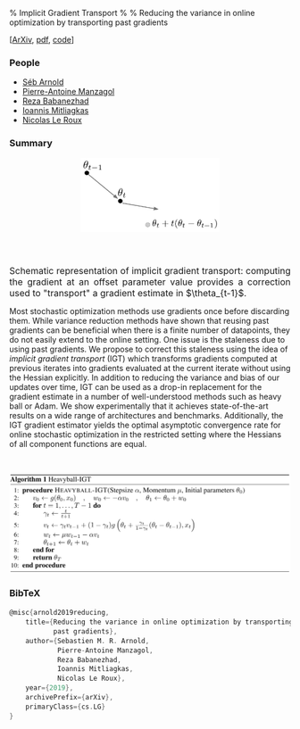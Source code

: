 % Implicit Gradient Transport
%
% Reducing the variance in online optimization by transporting past gradients

[[ArXiv](https://arxiv.org/abs/1906.03532), [pdf](./preprint_neurips19.pdf), [code](https://github.com/seba-1511/igt.pth)]

### People

* [Séb Arnold](http://seba1511.net)
* [Pierre-Antoine Manzagol](https://scholar.google.ca/citations?user=yc1CqrOpr6kC&hl=en)
* [Reza Babanezhad](https://www.cs.ubc.ca/~rezababa/)
* [Ioannis Mitliagkas](http://mitliagkas.github.io/)
* [Nicolas Le Roux](http://nicolas.le-roux.name/)

### Summary

<div class="col-md-12 row" style="margin-top:10px;">
<div class="col-md-5" style="text-align:center;">
<img src="./transport.png" style="max-width:250px;height:auto;margin:auto;" alt="Me and motorcycle hair" />
<p><i><small>&nbsp;</small></i></p>
</div>
<div class="col-md-7" style="text-align:justify;margin-top:25px;font-size:12pt;">
Schematic representation of implicit gradient transport: computing the gradient at an offset parameter value provides a correction used to "transport" a gradient estimate in $\theta_{t-1}$.
</div>
</div>

Most stochastic optimization methods use gradients once before discarding them. While variance reduction methods have shown that reusing past gradients can be beneficial when there is a finite number of datapoints, they do not easily extend to the online setting. One issue is the staleness due to using past gradients. We propose to correct this staleness using the idea of *implicit gradient transport* (IGT) which transforms gradients computed at previous iterates into gradients evaluated at the current iterate without using the Hessian explicitly. In addition to reducing the variance and bias of our updates over time, IGT can be used as a drop-in replacement for the gradient estimate in a number of well-understood methods such as heavy ball or Adam. We show experimentally that it achieves state-of-the-art results on a wide range of architectures and benchmarks. Additionally, the IGT gradient estimator yields the optimal asymptotic convergence rate for online stochastic optimization in the restricted setting where the Hessians of all component functions are equal.

<br />

![Pseudo-code of Heavyball using the IGT gradient estimator.](./pseudocode.png)

<!--
### Contributions

1. We propose a gradient estimator which uses all previous stochastic gradients computed at specific points to jointly minimize the bias and variance. We show how replacing the stochastic gradient with this estimator leads to a converging algorithm with a constant stepsize for both noisy and noiseless problems, at a sublinear and linear rate respectively, in the particular case where the Hessians are identical and when the noise is bounded.
2. We then show how this estimator can be used as a plug-in within a momentum optimization scheme to improve the dependence of the rate on the condition number.
3. As, in practice, the assumption of identical Hessians is never satisfied, leading to an increase in the bias of our estimator, we show how a forgetting scheme giving more weight to more recent examples can lead to state-of-the-art empirical performance on computer vision, natural language, and continuous control tasks.
-->

### BibTeX

~~~c
@misc{arnold2019reducing,
    title={Reducing the variance in online optimization by transporting
           past gradients},
    author={Sebastien M. R. Arnold,
            Pierre-Antoine Manzagol,
            Reza Babanezhad,
            Ioannis Mitliagkas,
            Nicolas Le Roux},
    year={2019},
    archivePrefix={arXiv},
    primaryClass={cs.LG}
}
~~~
